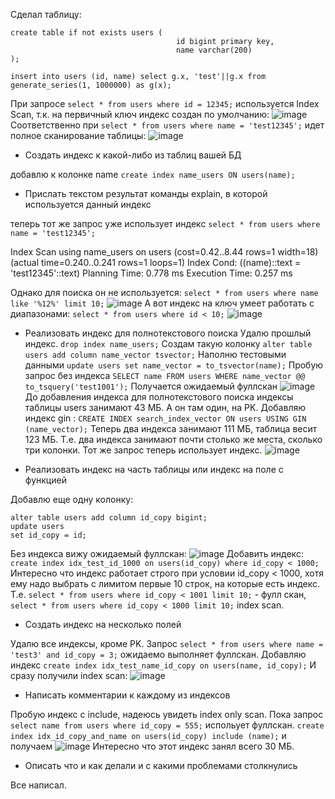 Сделал таблицу:
```
create table if not exists users (
                                     id bigint primary key,
                                     name varchar(200)
);

insert into users (id, name) select g.x, 'test'||g.x from generate_series(1, 1000000) as g(x);
```
При запросе  `select * from users where id = 12345;` используется Index Scan, т.к. на первичный ключ индекс создан по умолчанию:
![image](https://github.com/user-attachments/assets/4879685c-c30c-4223-8b23-4f5dac2d7d3a)
Соответственно при `select * from users where name = 'test12345';` идет полное сканирование таблицы:
![image](https://github.com/user-attachments/assets/a73cb792-86fb-447d-8674-8d3fa0482773)

- Создать индекс к какой-либо из таблиц вашей БД

добавлю к колонке name
`create index name_users ON users(name);`

- Прислать текстом результат команды explain, в которой используется данный индекс

теперь тот же запрос уже использует индекс 
`select * from users where name = 'test12345';`

Index Scan using name_users on users  (cost=0.42..8.44 rows=1 width=18) (actual time=0.240..0.241 rows=1 loops=1)
  Index Cond: ((name)::text = 'test12345'::text)
Planning Time: 0.778 ms
Execution Time: 0.257 ms

Однако для поиска он не используется:
`select * from users where name like '%12%' limit 10;`
![image](https://github.com/user-attachments/assets/0d6b3815-c976-496c-8154-21ba6c235ae2)
А вот индекс на ключ умеет работать с диапазонами:
`select * from users where id < 10;`
 ![image](https://github.com/user-attachments/assets/0bdf37ab-bbc2-4d90-80a4-b21b0ee7d974)

- Реализовать индекс для полнотекстового поиска
Удалю прошлый индекс. `drop index name_users;`
Создам такую колонку `alter table users add column name_vector tsvector;`
Наполню тестовыми данными `update users set name_vector = to_tsvector(name);`
Пробую запрос без индекса `SELECT name
FROM users
WHERE name_vector @@ to_tsquery('test1001');`
Получается ожидаемый фуллскан ![image](https://github.com/user-attachments/assets/f380cd32-5154-41ec-bd8d-2c89a395caba)
До добавления индекса для полнотекстового поиска индексы таблицы users занимают 43 МБ. А он там один, на PK.
Добавляю индекс gin :
`CREATE INDEX search_index_vector ON users USING GIN (name_vector);`
Теперь два индекса занимают 111 МБ, таблица весит 123 МБ. Т.е. два индекса занимают почти столько же места, сколько три колонки.
Тот же запрос теперь использует индекс.
![image](https://github.com/user-attachments/assets/1695cb21-bad3-48a3-90f3-89e7f998ae00)

- Реализовать индекс на часть таблицы или индекс на поле с функцией

Добавлю еще одну колонку:
```
alter table users add column id_copy bigint;
update users
set id_copy = id;
```
Без индекса вижу ожидаемый фуллскан:
![image](https://github.com/user-attachments/assets/2371c6aa-7443-4bd2-90d4-52c328be8892)
Добавить индекс:
`create index idx_test_id_1000 on users(id_copy) where id_copy < 1000;  `
Интересно что индекс работает строго при условии id_copy < 1000, хотя ему надо выбрать с лимитом первые 10 строк, на которые есть индекс.
Т.е. `select * from users where id_copy < 1001 limit 10;` - фулл скан, `select * from users where id_copy < 1000 limit 10;` index scan.

- Создать индекс на несколько полей
  
Удалю все индексы, кроме PK. Запрос `select * from users where name = 'test3' and id_copy = 3;` ожидаемо выполняет фуллскан. 
Добавляю индекс `create index idx_test_name_id_copy on users(name, id_copy);`
И сразу получили index scan:
![image](https://github.com/user-attachments/assets/4bf99afa-0242-4b52-9c9f-0808bb66f7c3)


- Написать комментарии к каждому из индексов

Пробую индекс с include, надеюсь увидеть index only scan.
Пока запрос `select name from users where id_copy = 555;` испольует фуллскан.
`create index idx_id_copy_and_name on users(id_copy) include (name);` 
и получаем ![image](https://github.com/user-attachments/assets/7ac8326b-e970-4c5c-869e-b1b38f52f503)
Интересно что этот индекс занял всего 30 МБ.

- Описать что и как делали и с какими проблемами столкнулись

Все написал.
